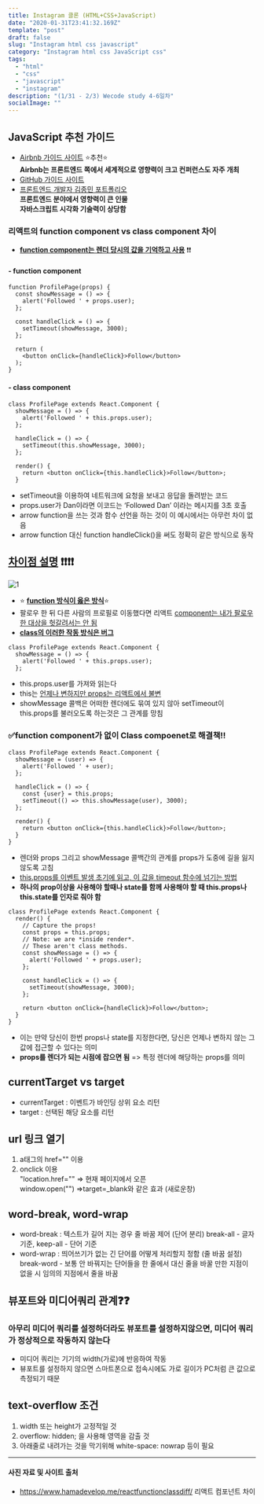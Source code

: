 ```yaml
---
title: Instagram 클론 (HTML+CSS+JavaScript)
date: "2020-01-31T23:41:32.169Z"
template: "post"
draft: false
slug: "Instagram html css javascript"
category: "Instagram html css JavaScript css"
tags:
  - "html"
  - "css"
  - "javascript"
  - "instagram"
description: "(1/31 - 2/3) Wecode study 4-6일차"
socialImage: ""
---
```


## JavaScript 추천 가이드

- [Airbnb 가이드 사이트](https://github.com/airbnb/javascript) ⭐추천⭐  
  **Airbnb는 프론트엔드 쪽에서 세계적으로 영향력이 크고 컨퍼런스도 자주 개최**
- [GitHub 가이드 사이트](https://google.github.io/styleguide/htmlcssguide.html)
- [프론트엔드 개발자 김종민 포트폴리오](https://docs.google.com/presentation/d/1a691zZsgQMZBftHI3RJpgy8CqYtTQi8ZSe3SMgU6Tac/edit#slide=id.g75ac57a38d_0_63)  
  **프론트엔드 분야에서 영향력이 큰 인물**  
  **자바스크립트 시각화 기술력이 상당함**

### 리액트의 function component vs class component 차이

- **<u>function component는 렌더 당시의 값을 기억하고 사용</u>** ❗❗

#### - function component

```
function ProfilePage(props) {
  const showMessage = () => {
    alert('Followed ' + props.user);
  };

  const handleClick = () => {
    setTimeout(showMessage, 3000);
  };

  return (
    <button onClick={handleClick}>Follow</button>
  );
}
```

#### - class component

```
class ProfilePage extends React.Component {
  showMessage = () => {
    alert('Followed ' + this.props.user);
  };

  handleClick = () => {
    setTimeout(this.showMessage, 3000);
  };

  render() {
    return <button onClick={this.handleClick}>Follow</button>;
  }
```

- setTimeout을 이용하여 네트워크에 요청을 보내고 응답을 돌려받는 코드
- props.user가 Dan이라면 이코드는 ‘Followed Dan’ 이라는 메시지를 3초 호출
- arrow function을 쓰는 것과 함수 선언을 하는 것이 이 예시에서는 아무런 차이 없음
- arrow function 대신 function handleClick()을 써도 정확히 같은 방식으로 동작

## <u>차이점 설명</u> ❗❗❗❗

![1](https://overreacted.io/386a449110202d5140d67336a0ade5a0/bug.gif)

- ⭐ <u>**function 방식이 옳은 방식**</u>⭐
- 팔로우 한 뒤 다른 사람의 프로필로 이동했다면 리액트 <u>component는 내가 팔로우한 대상을 헛갈려서는 안 됨</u>
- <u>**class의 이러한 작동 방식은 버그**</u>

```
class ProfilePage extends React.Component {
  showMessage = () => {
    alert('Followed ' + this.props.user);
  };
```

- this.props.user를 가져와 읽는다
- this는 <u>언제나 변하지만 props는 리액트에서 불변</u>
- showMessage 콜백은 어떠한 렌더에도 묶여 있지 않아 setTimeout이 this.props를 불러오도록 하는것은 그 관계를 망침

### ✅function component가 없이 Class compoenet로 해결책!!

```
class ProfilePage extends React.Component {
  showMessage = (user) => {
    alert('Followed ' + user);
  };

  handleClick = () => {
    const {user} = this.props;
    setTimeout(() => this.showMessage(user), 3000);
  };

  render() {
    return <button onClick={this.handleClick}>Follow</button>;
  }
}
```

- 렌더와 props 그리고 showMessage 콜백간의 관계를 props가 도중에 길을 잃지 않도록 고침
- <u>this.props를 이벤트 발생 초기에 읽고, 이 값을 timeout 함수에 넘기는 방법</u>
- **하나의 prop이상을 사용해야 할때나 state를 함께 사용해야 할 때 this.props나 this.state를 인자로 줘야 함**

```
class ProfilePage extends React.Component {
  render() {
    // Capture the props!
    const props = this.props;
    // Note: we are *inside render*.
    // These aren't class methods.
    const showMessage = () => {
      alert('Followed ' + props.user);
    };

    const handleClick = () => {
      setTimeout(showMessage, 3000);
    };

    return <button onClick={handleClick}>Follow</button>;
  }
}
```

- 이는 만약 당신이 한번 props나 state를 지정한다면, 당신은 언제나 변하지 않는 그 값에 접근할 수 있다는 의미
- **props를 렌더가 되는 시점에 잡으면 됨** => 특정 렌더에 해당하는 props를 의미

## currentTarget vs target

- currentTarget : 이벤트가 바인딩 상위 요소 리턴
- target : 선택된 해당 요소를 리턴

## url 링크 열기

1. a태그의 href="" 이용
2. onclick 이용  
   "location.href="" => 현재 페이지에서 오픈  
   window.open("") =>target=\_blank와 같은 효과 (새로운창)

## word-break, word-wrap

- word-break : 텍스트가 길어 지는 경우 줄 바꿈 제어 (단어 분리)
  break-all - 글자 기준, keep-all - 단어 기준
- word-wrap : 띄어쓰기가 없는 긴 단어를 어떻게 처리할지 정함 (줄 바꿈 설정)
  break-word - 보통 안 바꿔지는 단어들을 한 줄에서 대신 줄을 바꿀 만한 지점이 없을 시 임의의 지점에서 줄을 바꿈

## 뷰포트와 미디어쿼리 관계❓❓

### 아무리 미디어 쿼리를 설정하더라도 뷰포트를 설정하지않으면, 미디어 쿼리가 정상적으로 작동하지 않는다

- 미디어 쿼리는 기기의 width(가로)에 반응하여 작동
- 뷰포트를 설정하지 않으면 스마트폰으로 접속시에도 가로 길이가 PC처럼 큰 값으로 측정되기 때문

## text-overflow 조건

1. width 또는 height가 고정적일 것
2. overflow: hidden; 을 사용해 영역을 감출 것
3. 아래줄로 내려가는 것을 막기위해 white-space: nowrap 등이 필요

---

#### 사진 자료 및 사이트 출처

- https://www.hamadevelop.me/reactfunctionclassdiff/
  리액트 컴포넌트 차이
